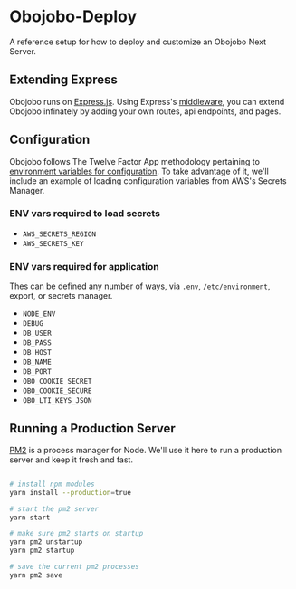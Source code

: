 # Obojobo-Deploy

A reference setup for how to deploy and customize an Obojobo Next Server.

## Extending Express

Obojobo runs on [Express.js](https://expressjs.com).  Using Express's [middleware](http://expressjs.com/en/guide/writing-middleware.html#writing-middleware-for-use-in-express-apps), you can extend Obojobo infinately by adding your own routes, api endpoints, and pages.

## Configuration

Obojobo follows The Twelve Factor App methodology pertaining to [environment variables for configuration](https://12factor.net/config). To take advantage of it, we'll include an example of loading configuration variables from AWS's Secrets Manager.

### ENV vars required to load secrets

* `AWS_SECRETS_REGION`
* `AWS_SECRETS_KEY`

### ENV vars required for application

Thes can be defined any number of ways, via `.env`, `/etc/environment`, export, or secrets manager.

* `NODE_ENV`
* `DEBUG`
* `DB_USER`
* `DB_PASS`
* `DB_HOST`
* `DB_NAME`
* `DB_PORT`
* `OBO_COOKIE_SECRET`
* `OBO_COOKIE_SECURE`
* `OBO_LTI_KEYS_JSON`


## Running a Production Server

[PM2](http://pm2.keymetrics.io/) is a process manager for Node.  We'll use it here to run a production server and keep it fresh and fast.


```bash

# install npm modules
yarn install --production=true

# start the pm2 server
yarn start

# make sure pm2 starts on startup
yarn pm2 unstartup
yarn pm2 startup

# save the current pm2 processes
yarn pm2 save
```
